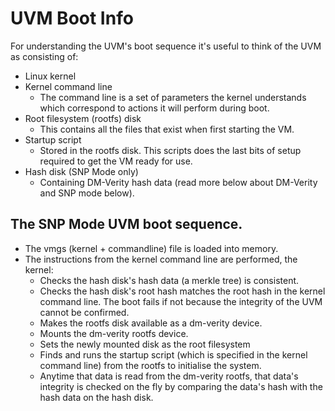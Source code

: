 # UVM Boot Info

For understanding the UVM's boot sequence it's useful to think of the UVM as consisting of:
- Linux kernel
- Kernel command line
  - The command line is a set of parameters the kernel understands which correspond to actions it will perform during boot.
- Root filesystem (rootfs) disk
  - This contains all the files that exist when first starting the VM.
- Startup script
  - Stored in the rootfs disk. This scripts does the last bits of setup required to get the VM ready for use.
- Hash disk (SNP Mode only)
  - Containing DM-Verity hash data (read more below about DM-Verity and SNP mode below).


## The SNP Mode UVM boot sequence.
- The vmgs (kernel + commandline) file is loaded into memory.
- The instructions from the kernel command line are performed, the kernel:
    - Checks the hash disk's hash data (a merkle tree) is consistent.
    - Checks the hash disk's root hash matches the root hash in the kernel command line. The boot fails if not because the integrity of the UVM cannot be confirmed.
    - Makes the rootfs disk available as a dm-verity device.
    - Mounts the dm-verity rootfs device.
    - Sets the newly mounted disk as the root filesystem
    - Finds and runs the startup script (which is specified in the kernel command line) from the rootfs to initialise the system.
    - Anytime that data is read from the dm-verity rootfs, that data's integrity is checked on the fly by comparing the data's hash with the hash data on the hash disk.
